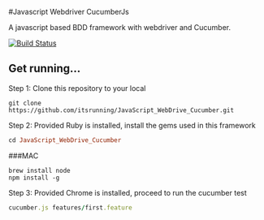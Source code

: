 #Javascript Webdriver CucumberJs

A javascript based BDD framework with webdriver and Cucumber. 

[![Build Status](https://travis-ci.org/itsrunning//JavaScript_WebDrive_Cucumber.svg?branch=master)](https://travis-ci.org/itsrunning//JavaScript_WebDrive_Cucumber)

## Get running...
Step 1: Clone this repository to your local
```
git clone https://github.com/itsrunning/JavaScript_WebDrive_Cucumber.git
```

Step 2: Provided Ruby is installed, install the gems used in this framework
```ruby
cd JavaScript_WebDrive_Cucumber
```
###MAC
```
brew install node
npm install -g
```

Step 3: Provided Chrome is installed, proceed to run the cucumber test
```ruby
cucumber.js features/first.feature

